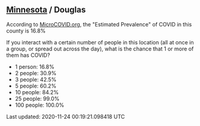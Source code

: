 
## [Minnesota](/united-states/minnesota) / Douglas

According to [MicroCOVID.org](http://microcovid.org),
the "Estimated Prevalence" of COVID in this county is 16.8%

If you interact with a certain number of people in this location
(all at once in a group, or spread out across the day), what is the chance that
1 or more of them has COVID?

- 1 person: 16.8%
- 2 people: 30.9%
- 3 people: 42.5%
- 5 people: 60.2%
- 10 people: 84.2%
- 25 people: 99.0%
- 100 people: 100.0%

Last updated: 2020-11-24 00:19:21.098418 UTC
